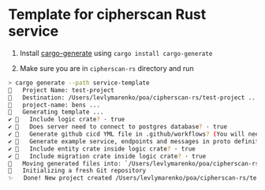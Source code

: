 Template for cipherscan Rust service
===

1. Install [cargo-generate](https://cargo-generate.github.io/cargo-generate/installation.html) using `cargo install cargo-generate`

2. Make sure you are in `cipherscan-rs` directory and run

```bash
> cargo generate --path service-template
🤷   Project Name: test-project
🔧   Destination: /Users/levlymarenko/poa/cipherscan-rs/test-project ...
🔧   project-name: bens ...
🔧   Generating template ...
✔ 🤷   Include logic crate? · true
✔ 🤷   Does server need to connect to postgres database? · true
✔ 🤷   Generate github cicd YML file in .github/workflows? (You will need to move it to right location) · true
✔ 🤷   Generate example service, endpoints and messages in proto definition? · true
✔ 🤷   Include entity crate inside logic crate? · true
✔ 🤷   Include migration crate inside logic crate? · true
🔧   Moving generated files into: `/Users/levlymarenko/poa/cipherscan-rs/test-project`...
🔧   Initializing a fresh Git repository
✨   Done! New project created /Users/levlymarenko/poa/cipherscan-rs/test-project
```

